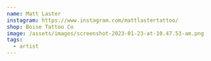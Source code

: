 ```yaml
---
name: Matt Laster
instagram: https://www.instagram.com/mattlastertattoo/
shop: Boise Tattoo Co
image: /assets/images/screenshot-2023-01-23-at-10.47.53-am.png
tags:
  - artist
---
```


